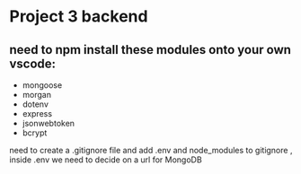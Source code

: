 # Project 3 backend

## need to npm install these modules onto your own vscode:
* mongoose
* morgan
* dotenv
* express
* jsonwebtoken
* bcrypt

need to create a .gitignore file and add .env and node_modules to gitignore
 , inside .env we need to decide on a url for MongoDB